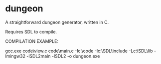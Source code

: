 # dungeon
A straightforward dungeon generator, written in C.

Requires SDL to compile.

COMPILATION EXAMPLE:

gcc.exe code\view.c code\main.c -Ic:\code -Ic:\SDL\include -Lc:\SDL\lib -lmingw32 -lSDL2main -lSDL2 -o
dungeon.exe
